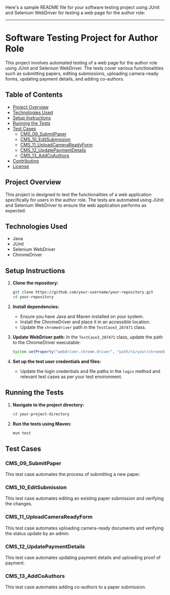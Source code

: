 Here's a sample README file for your software testing project using JUnit and Selenium WebDriver for testing a web page for the author role:

---

# Software Testing Project for Author Role

This project involves automated testing of a web page for the author role using JUnit and Selenium WebDriver. The tests cover various functionalities such as submitting papers, editing submissions, uploading camera-ready forms, updating payment details, and adding co-authors.

## Table of Contents

- [Project Overview](#project-overview)
- [Technologies Used](#technologies-used)
- [Setup Instructions](#setup-instructions)
- [Running the Tests](#running-the-tests)
- [Test Cases](#test-cases)
  - [CMS_09_SubmitPaper](#cms_09_submitpaper)
  - [CMS_10_EditSubmission](#cms_10_editsubmission)
  - [CMS_11_UploadCameraReadyForm](#cms_11_uploadcamerareadyform)
  - [CMS_12_UpdatePaymentDetails](#cms_12_updatepaymentdetails)
  - [CMS_13_AddCoAuthors](#cms_13_addcoauthors)
- [Contributing](#contributing)
- [License](#license)

## Project Overview

This project is designed to test the functionalities of a web application specifically for users in the author role. The tests are automated using JUnit and Selenium WebDriver to ensure the web application performs as expected.

## Technologies Used

- Java
- JUnit
- Selenium WebDriver
- ChromeDriver

## Setup Instructions

1. **Clone the repository:**
    ```sh
    git clone https://github.com/your-username/your-repository.git
    cd your-repository
    ```

2. **Install dependencies:**
    - Ensure you have Java and Maven installed on your system.
    - Install the ChromeDriver and place it in an accessible location.
    - Update the `chromedriver` path in the `TestCase3_287471` class.

3. **Update WebDriver path:**
    In the `TestCase3_287471` class, update the path to the ChromeDriver executable:
    ```java
    System.setProperty("webdriver.chrome.driver", "path/to/your/chromedriver.exe");
    ```

4. **Set up the test user credentials and files:**
    - Update the login credentials and file paths in the `login` method and relevant test cases as per your test environment.

## Running the Tests

1. **Navigate to the project directory:**
    ```sh
    cd your-project-directory
    ```

2. **Run the tests using Maven:**
    ```sh
    mvn test
    ```

## Test Cases

### CMS_09_SubmitPaper

This test case automates the process of submitting a new paper.

### CMS_10_EditSubmission

This test case automates editing an existing paper submission and verifying the changes.

### CMS_11_UploadCameraReadyForm

This test case automates uploading camera-ready documents and verifying the status update by an admin.

### CMS_12_UpdatePaymentDetails

This test case automates updating payment details and uploading proof of payment.

### CMS_13_AddCoAuthors

This test case automates adding co-authors to a paper submission.
